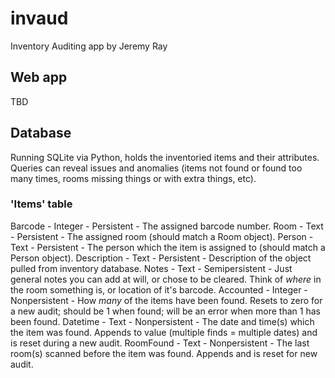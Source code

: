 # invaud

Inventory Auditing app by Jeremy Ray

## Web app

TBD

## Database

Running SQLite via Python, holds the inventoried items and their attributes. Queries can reveal issues and anomalies (items not found or found too many times, rooms missing things or with extra things, etc).

### 'Items' table

Barcode - Integer - Persistent - The assigned barcode number.
Room - Text - Persistent - The assigned room (should match a Room object).
Person - Text - Persistent - The person which the item is assigned to (should match a Person object).
Description - Text - Persistent - Description of the object pulled from inventory database.
Notes - Text - Semipersistent - Just general notes you can add at will, or chose to be cleared. Think of *where* in the room something is, or location of it's barcode.
Accounted - Integer - Nonpersistent - How *many* of the items have been found. Resets to zero for a new audit; should be 1 when found; will be an error when more than 1 has been found.
Datetime - Text - Nonpersistent - The date and time(s) which the item was found. Appends to value (multiple finds = multiple dates) and is reset during a new audit.
RoomFound - Text - Nonpersistent - The last room(s) scanned before the item was found. Appends and is reset for new audit.
